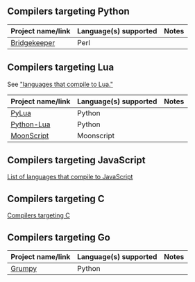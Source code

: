 ## Compilers targeting Python

| Project name/link | Language(s) supported | Notes |
|-------------------|-----------------------|-------|
| [Bridgekeeper](http://www.crazy-compilers.com/bridgekeeper/) | Perl | |

## Compilers targeting Lua
See ["languages that compile to Lua."](https://andregarzia.com/2020/06/languages-that-compile-to-lua.html)

| Project name/link | Language(s) supported | Notes |
|-------------------|-----------------------|-------|
| [PyLua](https://github.com/vallentin/PyLua) | Python | |
| [Python-Lua](https://github.com/dmitrii-eremin/python-lua) | Python | |
| [MoonScript](https://moonscript.org/) | Moonscript | |

## Compilers targeting JavaScript
[List of languages that compile to JavaScript](https://github.com/jashkenas/coffeescript/wiki/List-of-languages-that-compile-to-JS)
## Compilers targeting C
[Compilers targeting C](https://github.com/dbohdan/compilers-targeting-c)
## Compilers targeting Go

| Project name/link | Language(s) supported | Notes |
|-------------------|-----------------------|-------|
| [Grumpy](https://github.com/google/grumpy) | Python | |
